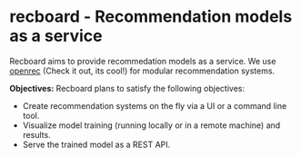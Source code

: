 # recboard - Recommendation models as a service

Recboard aims to provide recommedation models as a service. We use [openrec](http://openrec.ai) (Check it out, its cool!) for modular recommendation systems.

**Objectives:**
Recboard plans to satisfy the following objectives:
- Create recommendation systems on the fly via a UI or a command line tool.
- Visualize model training (running locally or in a remote machine) and results.
- Serve the trained model as a REST API.



